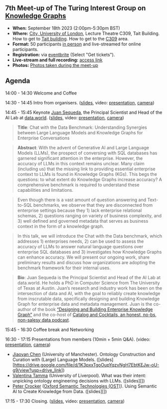 ## 7th Meet-up of The Turing Interest Group on [Knowledge Graphs](https://www.turing.ac.uk/research/interest-groups/knowledge-graphs)

- **When:** September 18th 2023 (2:00pm-5:30pm BST)
- **Where:** [City, University of London](https://www.city.ac.uk/), Lecture Theatre C309, Tait Building. How to get to [Tait building](https://goo.gl/maps/DkxQcdR5fSyuy1hy9). How to get to the [C309](https://bit.ly/symposium-video-getting-to-c309) area.
- **Format:** 50 participants <ins>in person</ins> and live-streamed for online participants. 
- **Registration:** via [eventbrite](https://www.eventbrite.com/e/7th-meetup-knowledge-graphs-ig-tickets-713611239427) (Select "Get tickets").
- **Live-stream and full recording:** [access link](https://echo360.org.uk/section/3bbd7b48-19d9-4940-aa3c-e638c124c987/public)
- **Photos:** [Photos taken during the meet-up](https://photos.app.goo.gl/PaXJ3VsmdquMxVyEA)

## Agenda

14:00 - 14:30    Welcome and Coffee

14:30 - 14:45    Intro from organisers. ([slides](https://drive.google.com/file/d/1z0hJl9Vlgn6wsA4RCj3ERleDOzjsSl6a/view?usp=drive_link), video: [presentation](https://drive.google.com/file/d/1wgNl9AcZy5CYnSWxdRTjI5Ae9zFXwlVY/view?usp=drive_link), [camera](https://drive.google.com/file/d/1QxSsWlqbt4ADDfibzTV_JpuIJTRvr3R0/view?usp=drive_link))

14:45 - 15:45    Keynote [Juan Sequeda](https://juansequeda.com/), the Principal Scientist and Head of the AI Lab at [data.world](https://data.world/). ([slides](), video: [presentation](https://drive.google.com/file/d/1GXWp1EnKqkp67txMG05UvjnX10Z8HBc8/view?usp=drive_link), [camera](https://drive.google.com/file/d/19GBJ-dQpaxLzq835pRN7Ba2_qlM6hlQ8/view?usp=drive_link))

> **Title**:  Chat with the Data Benchmark: Understanding Synergies between Large Language Models and Knowledge Graphs for Enterprise Conversations

> **Abstract**:  With the advent of Generative AI and Large Language Models (LLMs), the prospect of conversing with SQL databases has garnered significant attention in the enterprise. However, the accuracy of LLMs in this context remains unclear. Many claim (including us) that the missing link to providing essential enterprise context to LLMs is found in Knowledge Graphs (KGs). This begs the questions: to what extent do Knowledge Graphs increase accuracy? A comprehensive benchmark is required to understand these capabilities and limitations.

> Even though there is a vast amount of question answering and Text-to-SQL benchmarks, we observe that they are disconnected from enterprise settings because they 1) lack enterprise relational schemas, 2) questions ranging on variety of business complexity, and 3) well defined and governed metadata that serves as business context in the form of a knowledge graph.

> In this talk, we will introduce the Chat with the Data benchmark, which addresses 1) enterprises needs, 2) can be used to assess the accuracy of LLMs to answer natural language questions over enterprise SQL databases and 3) investigates how Knowledge Graphs can enhance accuracy. We will present our ongoing work, share preliminary results and discuss how organizations are adopting the benchmark framework for their internal uses.

> **Bio**: Juan Sequeda is the Principal Scientist and Head of the AI Lab at data.world. He holds a PhD in Computer Science from The University of Texas at Austin. Juan’s research and industry work has been on the intersection of data and AI, with the goal to reliably create knowledge from inscrutable data, specifically designing and building Knowledge Graph for enterprise data and metadata management. Juan is the co-author of the book [“Designing and Building Enterprise Knowledge Graph”](https://www.amazon.com/Designing-Enterprise-Knowledge-Synthesis-Semantics/dp/1636391745) and the co-host of [Catalog and Cocktails, an honest, no-bs, non-salesy data podcast](https://data.world/podcasts/).

15:45 - 16:30   Coffee break and Networking

16:30 - 17:15   Presentations from members (10min + 5min Q&A). (video: [presentation](https://drive.google.com/file/d/1_-lvRMY4lDuYSLsegX9nC9sHPP44lsL8/view?usp=drive_link), [camera](https://drive.google.com/file/d/1w2tOJZoQUJwdcVr_Z2gEdhhoUQOXEAC7/view?usp=drive_link))
  - [Jiaoyan Chen](https://chenjiaoyan.github.io/) (University of Manchester). Ontology Construction and Curation with (Large) Language Models. ([slides][https://drive.google.com/file/d/1K3pxxTgoOupYqzvNgH7EbtKEJw-oU-g9/view?usp=drive_link])
  - [Valentina Tamma](https://www.liverpool.ac.uk/computer-science/staff/valentina-tamma/) (University of Liverpool). What was their intent: unpicking ontology engineering decisions with LLMs. ([slides][])
  - [Peter Crocker](https://www.linkedin.com/in/peter-crocker/) ([Oxford Semantic Technologies (OST)](https://www.oxfordsemantic.tech/)). Using Semantic AI to Create Knowledge from Data. ([slides][])

17:15 - 17:30   Closing. ([slides](https://drive.google.com/file/d/1z0hJl9Vlgn6wsA4RCj3ERleDOzjsSl6a/view?usp=drive_link), video: [presentation](https://drive.google.com/file/d/12-_amAIhbNyuZKkDF5hnpM5k8Lb_VdbR/view?usp=drive_link), [camera](https://drive.google.com/file/d/1O0h7opbqr69K_YyunjhRTHFxNjxFvyfQ/view?usp=drive_link))
